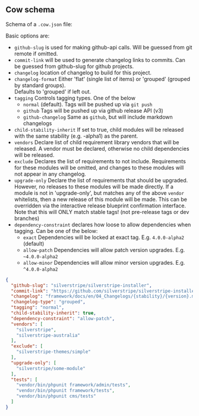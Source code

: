 ## Cow schema

Schema of a `.cow.json` file:

Basic options are:

* `github-slug` is used for making github-api calls. Will be guessed from git remote if omitted.
* `commit-link` will be used to generate changelog links to commits. Can be guessed from github-slug for github projects.
* `changelog` location of changelog to build for this project.
* `changelog-format` Either 'flat' (single list of items) or 'grouped' (grouped by standard groups).\
  Defaults to 'grouped' if left out.
* `tagging` Controls tagging types. One of the below
   - `normal` (default). Tags will be pushed up via `git push`
   - `github` Tags will be pushed up via github release API (v3)
   - `github-changelog` Same as `github`, but will include markdown changelogs
* `child-stability-inherit` If set to true, child modules will be released with the same stability (e.g. -alpha1) as the parent.
* `vendors` Declare list of child requirement library vendors that will be released. A vendor must be declared,
  otherwise no child dependencies will be released.
* `exclude` Declares the list of requirements to not include. Requirements for these modules will be omitted,
  and changes to these modules will not appear in any changelog.
* `upgrade-only` Declare the list of requirements that should be upgraded. However, no releases to these modules
  will be made directly. If a module is not in 'upgrade-only', but matches any of the above `vendor` whitelists,
  then a new release of this module will be made. This can be overridden via the interactive release blueprint
  confirmation interface. Note that this will ONLY match stable tags! (not pre-release tags or dev branches)
* `dependency-constraint` declares how loose to allow dependencies when tagging. Can be one of the below:
   - `exact` Dependencies will be locked at exact tag. E.g. `4.0.0-alpha2` (default)
   - `allow-patch` Dependencies will allow patch version upgrades. E.g. `~4.0.0-alpha2`
   - `allow-minor` Dependencies will allow minor version upgrades. E.g. `^4.0.0-alpha2`

```json
{
  "github-slug": "silverstripe/silverstripe-installer",
  "commit-link": "https://github.com/silverstripe/silverstripe-installer/commit/{sha}",
  "changelog": "framework/docs/en/04_Changelogs/{stability}/{version}.md",
  "changelog-type": "grouped",
  "tagging": "normal",
  "child-stability-inherit": true,
  "dependency-constraint": "allow-patch",
  "vendors": [
    "silverstripe",
    "silverstripe-australia"
  ],
  "exclude": [
    "silverstripe-themes/simple"
  ],
  "upgrade-only": [
    "silverstripe/some-module"
  ],
  "tests": [
    "vendor/bin/phpunit framework/admin/tests",
    "vendor/bin/phpunit framework/tests",
    "vendor/bin/phpunit cms/tests"
  ]
}
```